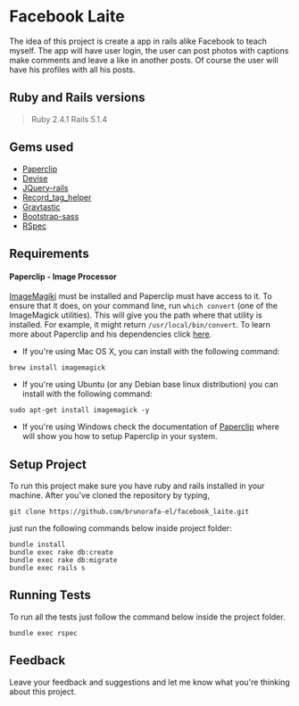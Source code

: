 # Facebook Laite

The idea of this project is create a app in rails alike Facebook to teach myself. The app will have user login, the
user can post photos with captions make comments and leave a like in another posts. Of course the user will have his
profiles with all his posts.

## Ruby and Rails versions

> Ruby 2.4.1
> Rails 5.1.4

## Gems used

- [Paperclip](https://github.com/thoughtbot/paperclip)
- [Devise](https://github.com/plataformatec/devise)
- [JQuery-rails](https://github.com/rails/jquery-rails)
- [Record_tag_helper](https://github.com/rails/record_tag_helper)
- [Gravtastic](https://github.com/chrislloyd/gravtastic)
- [Bootstrap-sass](https://github.com/twbs/bootstrap-sass)
- [RSpec](https://github.com/rspec/rspec-rails)

## Requirements

#### Paperclip - Image Processor

[ImageMagiki](http://www.imagemagick.org/script/index.php) must be installed and Paperclip must have access to it. To
ensure that it does, on your command line, run `which convert` (one of the ImageMagick utilities). This will give you
the path where that utility is installed. For example, it might return `/usr/local/bin/convert`. To learn more about
Paperclip and his dependencies click [here](https://github.com/thoughtbot/paperclip).

- If you're using Mac OS X, you can install with the following command:
```
brew install imagemagick
```
- If you're using Ubuntu (or any Debian base linux distribution) you can install with the following command:
```
sudo apt-get install imagemagick -y
```
- If you're using Windows check the documentation of [Paperclip](https://github.com/thoughtbot/paperclip) where will
show you how to setup Paperclip in your system.

## Setup Project

To run this project make sure you have ruby and rails installed in your machine. After you've cloned the repository by typing,
```
git clone https://github.com/brunorafa-el/facebook_laite.git
```
just run the following commands below inside project folder:
```
bundle install
bundle exec rake db:create
bundle exec rake db:migrate
bundle exec rails s
```

## Running Tests

To run all the tests just follow the command below inside the project folder.

`bundle exec rspec`

## Feedback

Leave your feedback and suggestions and let me know what you're thinking about this project.
